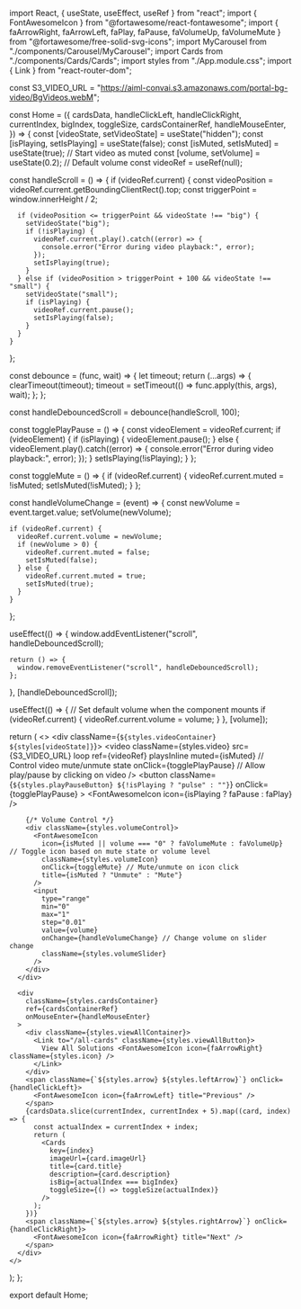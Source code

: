 import React, { useState, useEffect, useRef } from "react";
import { FontAwesomeIcon } from "@fortawesome/react-fontawesome";
import { faArrowRight, faArrowLeft, faPlay, faPause, faVolumeUp, faVolumeMute } from "@fortawesome/free-solid-svg-icons";
import MyCarousel from "./components/Carousel/MyCarousel";
import Cards from "./components/Cards/Cards";
import styles from "./App.module.css";
import { Link } from "react-router-dom";

const S3_VIDEO_URL = "https://aiml-convai.s3.amazonaws.com/portal-bg-video/BgVideos.webM";

const Home = ({
  cardsData,
  handleClickLeft,
  handleClickRight,
  currentIndex,
  bigIndex,
  toggleSize,
  cardsContainerRef,
  handleMouseEnter,
}) => {
  const [videoState, setVideoState] = useState("hidden");
  const [isPlaying, setIsPlaying] = useState(false);
  const [isMuted, setIsMuted] = useState(true); // Start video as muted
  const [volume, setVolume] = useState(0.2); // Default volume
  const videoRef = useRef(null);

  const handleScroll = () => {
    if (videoRef.current) {
      const videoPosition = videoRef.current.getBoundingClientRect().top;
      const triggerPoint = window.innerHeight / 2;

      if (videoPosition <= triggerPoint && videoState !== "big") {
        setVideoState("big");
        if (!isPlaying) {
          videoRef.current.play().catch((error) => {
            console.error("Error during video playback:", error);
          });
          setIsPlaying(true);
        }
      } else if (videoPosition > triggerPoint + 100 && videoState !== "small") {
        setVideoState("small");
        if (isPlaying) {
          videoRef.current.pause();
          setIsPlaying(false);
        }
      }
    }
  };

  const debounce = (func, wait) => {
    let timeout;
    return (...args) => {
      clearTimeout(timeout);
      timeout = setTimeout(() => func.apply(this, args), wait);
    };
  };

  const handleDebouncedScroll = debounce(handleScroll, 100);

  const togglePlayPause = () => {
    const videoElement = videoRef.current;
    if (videoElement) {
      if (isPlaying) {
        videoElement.pause();
      } else {
        videoElement.play().catch((error) => {
          console.error("Error during video playback:", error);
        });
      }
      setIsPlaying(!isPlaying);
    }
  };

  const toggleMute = () => {
    if (videoRef.current) {
      videoRef.current.muted = !isMuted;
      setIsMuted(!isMuted);
    }
  };

  const handleVolumeChange = (event) => {
    const newVolume = event.target.value;
    setVolume(newVolume);

    if (videoRef.current) {
      videoRef.current.volume = newVolume;
      if (newVolume > 0) {
        videoRef.current.muted = false;
        setIsMuted(false);
      } else {
        videoRef.current.muted = true;
        setIsMuted(true);
      }
    }
  };

  useEffect(() => {
    window.addEventListener("scroll", handleDebouncedScroll);

    return () => {
      window.removeEventListener("scroll", handleDebouncedScroll);
    };
  }, [handleDebouncedScroll]);

  useEffect(() => {
    // Set default volume when the component mounts
    if (videoRef.current) {
      videoRef.current.volume = volume;
    }
  }, [volume]);

  return (
    <>
      <MyCarousel />
      <div className={`${styles.videoContainer} ${styles[videoState]}`}>
        <video
          className={styles.video}
          src={S3_VIDEO_URL}
          loop
          ref={videoRef}
          playsInline
          muted={isMuted} // Control video mute/unmute state
          onClick={togglePlayPause} // Allow play/pause by clicking on video
        />
        <button
          className={`${styles.playPauseButton} ${!isPlaying ? "pulse" : ""}`}
          onClick={togglePlayPause}
        >
          <FontAwesomeIcon icon={isPlaying ? faPause : faPlay} />
        </button>

        {/* Volume Control */}
        <div className={styles.volumeControl}>
          <FontAwesomeIcon
            icon={isMuted || volume === "0" ? faVolumeMute : faVolumeUp} // Toggle icon based on mute state or volume level
            className={styles.volumeIcon}
            onClick={toggleMute} // Mute/unmute on icon click
            title={isMuted ? "Unmute" : "Mute"}
          />
          <input
            type="range"
            min="0"
            max="1"
            step="0.01"
            value={volume}
            onChange={handleVolumeChange} // Change volume on slider change
            className={styles.volumeSlider}
          />
        </div>
      </div>

      <div
        className={styles.cardsContainer}
        ref={cardsContainerRef}
        onMouseEnter={handleMouseEnter}
      >
        <div className={styles.viewAllContainer}>
          <Link to="/all-cards" className={styles.viewAllButton}>
            View All Solutions <FontAwesomeIcon icon={faArrowRight} className={styles.icon} />
          </Link>
        </div>
        <span className={`${styles.arrow} ${styles.leftArrow}`} onClick={handleClickLeft}>
          <FontAwesomeIcon icon={faArrowLeft} title="Previous" />
        </span>
        {cardsData.slice(currentIndex, currentIndex + 5).map((card, index) => {
          const actualIndex = currentIndex + index;
          return (
            <Cards
              key={index}
              imageUrl={card.imageUrl}
              title={card.title}
              description={card.description}
              isBig={actualIndex === bigIndex}
              toggleSize={() => toggleSize(actualIndex)}
            />
          );
        })}
        <span className={`${styles.arrow} ${styles.rightArrow}`} onClick={handleClickRight}>
          <FontAwesomeIcon icon={faArrowRight} title="Next" />
        </span>
      </div>
    </>
  );
};

export default Home;
